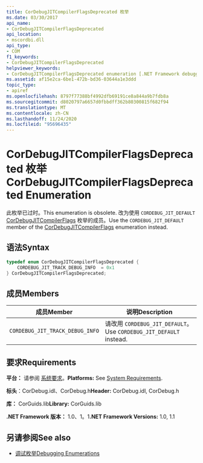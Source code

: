```yaml
---
title: CorDebugJITCompilerFlagsDeprecated 枚举
ms.date: 03/30/2017
api_name:
- CorDebugJITCompilerFlagsDeprecated
api_location:
- mscordbi.dll
api_type:
- COM
f1_keywords:
- CorDebugJITCompilerFlagsDeprecated
helpviewer_keywords:
- CorDebugJITCompilerFlagsDeprecated enumeration [.NET Framework debugging]
ms.assetid: af15e2ca-6be1-472b-bd36-03644a1e3ddd
topic_type:
- apiref
ms.openlocfilehash: 8797f77388bf4992dfb69191ce8a844a9b7fdb8a
ms.sourcegitcommit: d8020797a6657d0fbbdff362b80300815f682f94
ms.translationtype: MT
ms.contentlocale: zh-CN
ms.lasthandoff: 11/24/2020
ms.locfileid: "95696435"
---
```

# <a name="cordebugjitcompilerflagsdeprecated-enumeration"></a><span data-ttu-id="19d30-102">CorDebugJITCompilerFlagsDeprecated 枚举</span><span class="sxs-lookup"><span data-stu-id="19d30-102">CorDebugJITCompilerFlagsDeprecated Enumeration</span></span>

<span data-ttu-id="19d30-103">此枚举已过时。</span><span class="sxs-lookup"><span data-stu-id="19d30-103">This enumeration is obsolete.</span></span> <span data-ttu-id="19d30-104">改为使用 `CORDEBUG_JIT_DEFAULT` [CorDebugJITCompilerFlags](cordebugjitcompilerflags-enumeration.md) 枚举的成员。</span><span class="sxs-lookup"><span data-stu-id="19d30-104">Use the `CORDEBUG_JIT_DEFAULT` member of the [CorDebugJITCompilerFlags](cordebugjitcompilerflags-enumeration.md) enumeration instead.</span></span>  
  
## <a name="syntax"></a><span data-ttu-id="19d30-105">语法</span><span class="sxs-lookup"><span data-stu-id="19d30-105">Syntax</span></span>  
  
```cpp  
typedef enum CorDebugJITCompilerFlagsDeprecated {  
    CORDEBUG_JIT_TRACK_DEBUG_INFO  = 0x1  
} CorDebugJITCompilerFlagsDeprecated;  
```  
  
## <a name="members"></a><span data-ttu-id="19d30-106">成员</span><span class="sxs-lookup"><span data-stu-id="19d30-106">Members</span></span>  
  
|<span data-ttu-id="19d30-107">成员</span><span class="sxs-lookup"><span data-stu-id="19d30-107">Member</span></span>|<span data-ttu-id="19d30-108">说明</span><span class="sxs-lookup"><span data-stu-id="19d30-108">Description</span></span>|  
|------------|-----------------|  
|`CORDEBUG_JIT_TRACK_DEBUG_INFO`|<span data-ttu-id="19d30-109">请改用 `CORDEBUG_JIT_DEFAULT`。</span><span class="sxs-lookup"><span data-stu-id="19d30-109">Use `CORDEBUG_JIT_DEFAULT` instead.</span></span>|  
  
## <a name="requirements"></a><span data-ttu-id="19d30-110">要求</span><span class="sxs-lookup"><span data-stu-id="19d30-110">Requirements</span></span>  

 <span data-ttu-id="19d30-111">**平台：** 请参阅 [系统要求](../../get-started/system-requirements.md)。</span><span class="sxs-lookup"><span data-stu-id="19d30-111">**Platforms:** See [System Requirements](../../get-started/system-requirements.md).</span></span>  
  
 <span data-ttu-id="19d30-112">**标头**：CorDebug.idl、CorDebug.h</span><span class="sxs-lookup"><span data-stu-id="19d30-112">**Header:** CorDebug.idl, CorDebug.h</span></span>  
  
 <span data-ttu-id="19d30-113">**库：** CorGuids.lib</span><span class="sxs-lookup"><span data-stu-id="19d30-113">**Library:** CorGuids.lib</span></span>  
  
 <span data-ttu-id="19d30-114">**.NET Framework 版本：** 1.0、1。1</span><span class="sxs-lookup"><span data-stu-id="19d30-114">**.NET Framework Versions:** 1.0, 1.1</span></span>  
  
## <a name="see-also"></a><span data-ttu-id="19d30-115">另请参阅</span><span class="sxs-lookup"><span data-stu-id="19d30-115">See also</span></span>

- [<span data-ttu-id="19d30-116">调试枚举</span><span class="sxs-lookup"><span data-stu-id="19d30-116">Debugging Enumerations</span></span>](debugging-enumerations.md)
